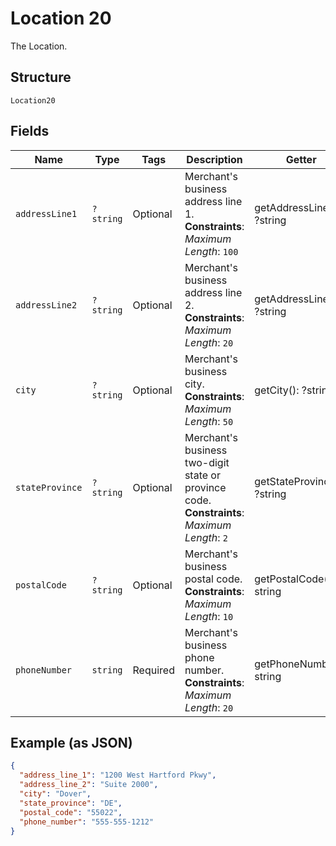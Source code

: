 
# Location 20

The Location.

## Structure

`Location20`

## Fields

| Name | Type | Tags | Description | Getter | Setter |
|  --- | --- | --- | --- | --- | --- |
| `addressLine1` | `?string` | Optional | Merchant's business address line 1.<br>**Constraints**: *Maximum Length*: `100` | getAddressLine1(): ?string | setAddressLine1(?string addressLine1): void |
| `addressLine2` | `?string` | Optional | Merchant's business address line 2.<br>**Constraints**: *Maximum Length*: `20` | getAddressLine2(): ?string | setAddressLine2(?string addressLine2): void |
| `city` | `?string` | Optional | Merchant's business city.<br>**Constraints**: *Maximum Length*: `50` | getCity(): ?string | setCity(?string city): void |
| `stateProvince` | `?string` | Optional | Merchant's business two-digit state or province code.<br>**Constraints**: *Maximum Length*: `2` | getStateProvince(): ?string | setStateProvince(?string stateProvince): void |
| `postalCode` | `?string` | Optional | Merchant's business postal code.<br>**Constraints**: *Maximum Length*: `10` | getPostalCode(): ?string | setPostalCode(?string postalCode): void |
| `phoneNumber` | `string` | Required | Merchant's business phone number.<br>**Constraints**: *Maximum Length*: `20` | getPhoneNumber(): string | setPhoneNumber(string phoneNumber): void |

## Example (as JSON)

```json
{
  "address_line_1": "1200 West Hartford Pkwy",
  "address_line_2": "Suite 2000",
  "city": "Dover",
  "state_province": "DE",
  "postal_code": "55022",
  "phone_number": "555-555-1212"
}
```

